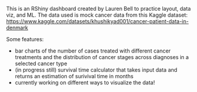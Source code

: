 This is an RShiny dashboard created by Lauren Bell to practice layout, data viz, and ML. The data used is mock cancer data from 
this Kaggle dataset: https://www.kaggle.com/datasets/khushikyad001/cancer-patient-data-in-denmark

Some features:
 * bar charts of the number of cases treated with different cancer treatments and
   the distribution of cancer stages across diagnoses in a selected cancer type
 * (in progress still) survival time calculator that takes input data and returns an estimation of surivival time in months
 * currently working on different ways to visualize the data!
